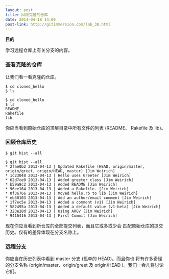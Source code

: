 ```yaml
---
layout: post
title: 回顾克隆的仓库
date: 2014-04-18 14:09
post-link: http://gitimmersion.com/lab_38.html
---
```


**目的**

学习远程仓库上有关分支的内容。

### 查看克隆的仓库

让我们看一看克隆的仓库。

```
$ cd cloned_hello
$ ls
```

```
$ cd cloned_hello
$ ls
README
Rakefile
lib
```

你应当看到原始仓库的顶层目录中所有文件的列表 (README、
Rakefile 及 lib)。

### 回顾仓库历史

```
$ git hist --all
```

```
$ git hist --all
* 2fae0b2 2013-04-13 | Updated Rakefile (HEAD, origin/master, origin/greet, origin/HEAD, master) [Jim Weirich]
* 1c23048 2013-04-13 | Hello uses Greeter [Jim Weirich]
* 62d7ce0 2013-04-13 | Added greeter class [Jim Weirich]
* b59a8c2 2013-04-13 | Added README [Jim Weirich]
* 96ee164 2013-04-13 | Added a Rakefile. [Jim Weirich]
* 0f36766 2013-04-13 | Moved hello.rb to lib [Jim Weirich]
* eb30103 2013-04-13 | Add an author/email comment [Jim Weirich]
* 1f7ec5e 2013-04-13 | Added a comment (v1) [Jim Weirich]
* 582495a 2013-04-13 | Added a default value (v1-beta) [Jim Weirich]
* 323e28d 2013-04-13 | Using ARGV [Jim Weirich]
* 9416416 2013-04-13 | First Commit [Jim Weirich]
```

现在你应当看到新仓库的全部提交列表，而且它或多或少会
匹配原始仓库的提交历史。仅有的差异体现在分支名称上。

### 远程分支

你应当在历史列表中看到 master 分支 (孤单的 HEAD)。而且你也
将有许多奇怪的分支名称 (origin/master、origin/greet 及 origin/HEAD
)。我们一会儿将讨论它们。
